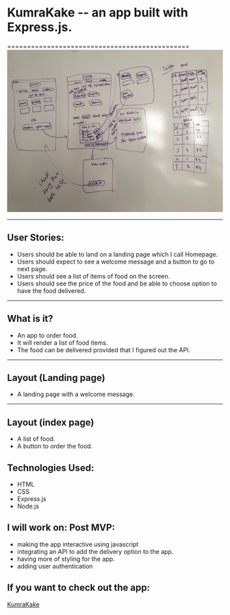 # KumraKake -- an app built with Express.js.
==============================================
![wireframe](wireframe.jpg)
***
## User Stories:
* Users should be able to land on a landing page which I call Homepage.
* Users should expect to see a welcome message and a button to go to next page.
* Users should see a list of items of food on the screen.
* Users should see the price of the food and be able to choose option to have the food delivered.

***
## What is it?
* An app to order food.
* It will render a list of food items.
* The food can be delivered provided that I figured out the API.

***
## Layout (Landing page)
* A landing page with a welcome message.

***
## Layout (index page)
* A list of food. 
* A button to order the food.

## Technologies Used:
* HTML
* CSS
* Express.js
* Node.js

## I will work on: Post MVP:
* making the app interactive using javascript
* integrating an API to add the delivery option to the app.
* having more of styling for the app.
* adding user authentication 


## If you want to check out the app:

[KumraKake](https://protected-reef-53266.herokuapp.com/)

